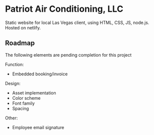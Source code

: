 # Patriot Air Conditioning, LLC

Static website for local Las Vegas client, using HTML, CSS, JS, node.js. Hosted on netlify.

## Roadmap

The following elements are pending completion for this project

Function:
- Embedded booking/invoice

Design:
- Asset implementation
- Color scheme
- Font family
- Spacing

Other:
- Employee email signature